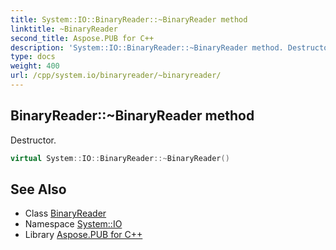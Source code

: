```yaml
---
title: System::IO::BinaryReader::~BinaryReader method
linktitle: ~BinaryReader
second_title: Aspose.PUB for C++
description: 'System::IO::BinaryReader::~BinaryReader method. Destructor in C++.'
type: docs
weight: 400
url: /cpp/system.io/binaryreader/~binaryreader/
---
```

## BinaryReader::~BinaryReader method


Destructor.

```cpp
virtual System::IO::BinaryReader::~BinaryReader()
```

## See Also

* Class [BinaryReader](../)
* Namespace [System::IO](../../)
* Library [Aspose.PUB for C++](../../../)
